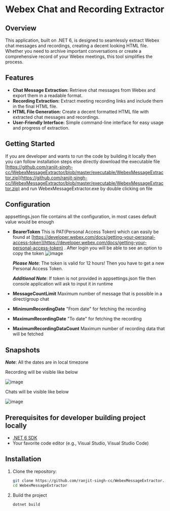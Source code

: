 # Webex Chat and Recording Extractor

## Overview

This application, built on .NET 6, is designed to seamlessly extract Webex chat messages and recordings, creating a decent looking HTML file. Whether you need to archive important conversations or create a comprehensive record of your Webex meetings, this tool simplifies the process.

## Features

- **Chat Message Extraction:** Retrieve chat messages from Webex and export them in a readable format.
- **Recording Extraction:** Extract meeting recording links and include them in the final HTML file.
- **HTML File Generation:** Create a decent formatted HTML file with extracted chat messages and recordings.
- **User-Friendly Interface:** Simple command-line interface for easy usage and progress of extraction.

## Getting Started

If you are developer and wants to run the code by building it locally then you can follow installation steps else directly download the executable file [https://github.com/ranjit-singh-cc/WebexMessageExtractor/blob/master/executable/WebexMessageExtractor.zip](https://github.com/ranjit-singh-cc/WebexMessageExtractor/blob/master/executable/WebexMessageExtractor.zip) and run WebexMessageExtractor.exe by double clicking on file

## Configuration

appsettings.json file contains all the configuration, in most cases default value would be enough

- **BearerToken** This is PAT(Personal Access Token) which can easily be found at [https://developer.webex.com/docs/getting-your-personal-access-token](https://developer.webex.com/docs/getting-your-personal-access-token) . After login you will be able to see an option to copy the token
  ![image](https://github.com/ranjit-singh-cc/WebexMessageExtractor/assets/4026661/31e623a6-2867-4f8e-a09f-b2d2cad139f8)

  ***Please Note***: The token is valid for 12 hours! Then you have to get a new Personal Access Token.

  ***Additional Note***: If token is not provided in appsettings.json file then console application will ask to input it in runtime

- **MessageCountLimit** Maximum number of message that is possible in a direct/group chat
- **MinimumRecordingDate** "From date" for fetching the recording
- **MaximumRecordingDate** "To date" for fetching the recording
- **MaximumRecordingDataCount** Maximum number of recording data that will be fetched

## Snapshots
***Note***: All the dates are in local timezone

Recording will be visible like below

![image](https://github.com/ranjit-singh-cc/WebexMessageExtractor/assets/4026661/f2c01d9d-ae24-484e-81d8-9d3c1d7eddb2)

Chats will be visible like below

![image](https://github.com/ranjit-singh-cc/WebexMessageExtractor/assets/4026661/5a1c7d61-5577-40be-bdd7-95725096a27c)


## Prerequisites for developer building project locally

- [.NET 6 SDK](https://dotnet.microsoft.com/download)
- Your favorite code editor (e.g., Visual Studio, Visual Studio Code)

## Installation

1. Clone the repository:

   ```bash
   git clone https://github.com/ranjit-singh-cc/WebexMessageExtractor.git
   cd WebexMessageExtractor
2. Build the project

   ```bash
   dotnet build


